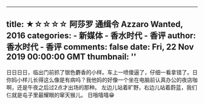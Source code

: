 
---
title: ★☆☆☆☆ 阿莎罗 通缉令 Azzaro Wanted, 2016
categories: 
    - 新媒体
    - 香水时代 - 香评
author: 香水时代 - 香评
comments: false
date: Fri, 22 Nov 2019 00:00:00 GMT
thumbnail: ''
---

<div>   
日日日日，临出门前抓了银色麝香的小样。车上一喷傻逼了，仔细一看拿错了。日你妈小样儿长得这么像是有病吗？我他妈的好像一个坐在电脑前认真办公的夜店咖啊，还是午夜之后过2点才出场的那种。
左边儿站着旷野，右边儿站着蔚蓝，我们仨就是屯子里最耀眼的窜天猴儿。
日哦嘻嘻😁  
</div>
            